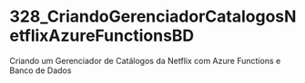 # 328_CriandoGerenciadorCatalogosNetflixAzureFunctionsBD
 Criando um Gerenciador de Catálogos da Netflix com Azure Functions e Banco de Dados
